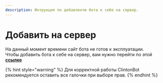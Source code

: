 ```yaml
---
description: Интрукция по добавлентю бота к себе на сервер.  
---
```


# Добавить на сервер

На данный момент времени сайт бота не готов к эксплуатации.  
Чтобы добавить бота к себе на сервер, вам нужно перейти по этой [**ссылке**](https://discord.com/oauth2/authorize?client_id=712303216372744232&permissions=980937982&redirect_uri=https%3A%2F%2Fdiscord.com&scope=bot%20applications.commands)

{% hint style="warning" %}
Для корректной работы ClintonBot рекомендуется оставить все галочки при выборе прав.
{% endhint %}
